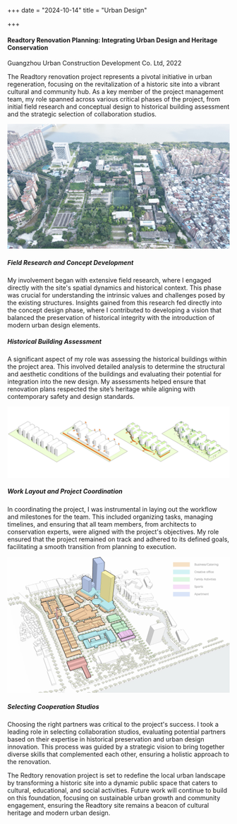 +++
date = "2024-10-14"
title = "Urban Design"

+++



#### Readtory Renovation Planning: Integrating Urban Design and Heritage Conservation

Guangzhou Urban Construction Development Co. Ltd, 2022

The Readtory renovation project represents a pivotal initiative in urban regeneration, focusing on the revitalization of a historic site into a vibrant cultural and community hub. As a key member of the project management team, my role spanned across various critical phases of the project, from initial field research and conceptual design to historical building assessment and the strategic selection of collaboration studios.

![about](/images/pic28.jpg)
##### Field Research and Concept Development
My involvement began with extensive field research, where I engaged directly with the site's spatial dynamics and historical context. This phase was crucial for understanding the intrinsic values and challenges posed by the existing structures. Insights gained from this research fed directly into the concept design phase, where I contributed to developing a vision that balanced the preservation of historical integrity with the introduction of modern urban design elements.

##### Historical Building Assessment                        
A significant aspect of my role was assessing the historical buildings within the project area. This involved detailed analysis to determine the structural and aesthetic conditions of the buildings and evaluating their potential for integration into the new design. My assessments helped ensure that renovation plans respected the site’s heritage while aligning with contemporary safety and design standards.

![about](/images/pic30.jpg)

##### Work Layout and Project Coordination
In coordinating the project, I was instrumental in laying out the workflow and milestones for the team. This included organizing tasks, managing timelines, and ensuring that all team members, from architects to conservation experts, were aligned with the project's objectives. My role ensured that the project remained on track and adhered to its defined goals, facilitating a smooth transition from planning to execution.

![about](/images/pic11.jpg)
##### Selecting Cooperation Studios
Choosing the right partners was critical to the project's success. I took a leading role in selecting collaboration studios, evaluating potential partners based on their expertise in historical preservation and urban design innovation. This process was guided by a strategic vision to bring together diverse skills that complemented each other, ensuring a holistic approach to the renovation.

The Redtory renovation project is set to redefine the local urban landscape by transforming a historic site into a dynamic public space that caters to cultural, educational, and social activities. Future work will continue to build on this foundation, focusing on sustainable urban growth and community engagement, ensuring the Readtory site remains a beacon of cultural heritage and modern urban design.


